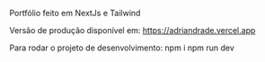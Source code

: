 Portfólio feito em NextJs e Tailwind

Versão de produção disponível em: https://adriandrade.vercel.app

Para rodar o projeto de desenvolvimento:
npm i
npm run dev
